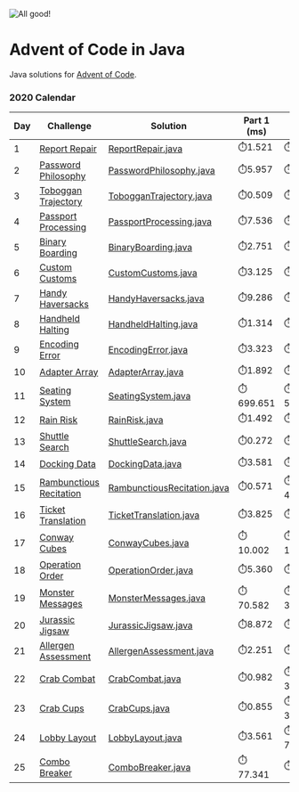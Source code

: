 ![All good!](https://github.com/radupetre/advent-of-code/workflows/java-gradle-main/badge.svg)

# Advent of Code in Java
Java solutions for [Advent of Code].

### 2020 Calendar

| Day | Challenge | Solution | Part 1 (ms) | Part 2 (ms) |
| ------ | ------ | ------ | ------ | ------ |
| 1 | [Report Repair][2020 day 01] | [ReportRepair.java](src/main/java/com/radupetre/adventofcode/year2020/day01/ReportRepair.java) | ⏱️1.521 | ⏱️2.201 |
| 2 | [Password Philosophy][2020 day 02] | [PasswordPhilosophy.java](src/main/java/com/radupetre/adventofcode/year2020/day02/PasswordPhilosophy.java) | ⏱️5.957 | ⏱️2.439 |
| 3 | [Toboggan Trajectory][2020 day 03] | [TobogganTrajectory.java](src/main/java/com/radupetre/adventofcode/year2020/day03/TobogganTrajectory.java) | ⏱️0.509 | ⏱️1.690 |
| 4 | [Passport Processing][2020 day 04] | [PassportProcessing.java](src/main/java/com/radupetre/adventofcode/year2020/day04/PassportProcessing.java) | ⏱️7.536 | ⏱️15.257 |
| 5 | [Binary Boarding][2020 day 05] | [BinaryBoarding.java](src/main/java/com/radupetre/adventofcode/year2020/day05/BinaryBoarding.java) | ⏱️2.751 | ⏱️0.998 |
| 6 | [Custom Customs][2020 day 06] | [CustomCustoms.java](src/main/java/com/radupetre/adventofcode/year2020/day06/CustomCustoms.java) | ⏱️3.125 | ⏱️9.161 |
| 7 | [Handy Haversacks][2020 day 07] | [HandyHaversacks.java](src/main/java/com/radupetre/adventofcode/year2020/day07/HandyHaversacks.java) | ⏱️9.286 | ⏱️7.431 |
| 8 | [Handheld Halting][2020 day 08] | [HandheldHalting.java](src/main/java/com/radupetre/adventofcode/year2020/day08/HandheldHalting.java) | ⏱️1.314 | ⏱️4.925 |
| 9 | [Encoding Error][2020 day 09] | [EncodingError.java](src/main/java/com/radupetre/adventofcode/year2020/day09/EncodingError.java) | ⏱️3.323 | ⏱️1.609 |
| 10 | [Adapter Array][2020 day 10] | [AdapterArray.java](src/main/java/com/radupetre/adventofcode/year2020/day10/AdapterArray.java) | ⏱️1.892 | ⏱️0.170 |
| 11 | [Seating System][2020 day 11] | [SeatingSystem.java](src/main/java/com/radupetre/adventofcode/year2020/day11/SeatingSystem.java) | ⏱️699.651 | ⏱️548.468 |
| 12 | [Rain Risk][2020 day 12] | [RainRisk.java](src/main/java/com/radupetre/adventofcode/year2020/day12/RainRisk.java) | ⏱️1.492 | ⏱️1.467 |
| 13 | [Shuttle Search][2020 day 13] | [ShuttleSearch.java](src/main/java/com/radupetre/adventofcode/year2020/day13/ShuttleSearch.java) | ⏱️0.272 | ⏱️0.074 |
| 14 | [Docking Data][2020 day 14] | [DockingData.java](src/main/java/com/radupetre/adventofcode/year2020/day14/DockingData.java) | ⏱️3.581 | ⏱️32.486 |
| 15 | [Rambunctious Recitation][2020 day 15] | [RambunctiousRecitation.java](src/main/java/com/radupetre/adventofcode/year2020/day15/RambunctiousRecitation.java) | ⏱️0.571 | ⏱️4142.190 |
| 16 | [Ticket Translation][2020 day 16] | [TicketTranslation.java](src/main/java/com/radupetre/adventofcode/year2020/day16/TicketTranslation.java) | ⏱️3.825 | ⏱️- |
| 17 | [Conway Cubes][2020 day 17] | [ConwayCubes.java](src/main/java/com/radupetre/adventofcode/year2020/day17/ConwayCubes.java) | ⏱️10.002 | ⏱️182.570 |
| 18 | [Operation Order][2020 day 18] | [OperationOrder.java](src/main/java/com/radupetre/adventofcode/year2020/day18/OperationOrder.java) | ⏱️5.360 | ⏱️- |
| 19 | [Monster Messages][2020 day 19] | [MonsterMessages.java](src/main/java/com/radupetre/adventofcode/year2020/day19/MonsterMessages.java) | ⏱️70.582 | ⏱️395.738 |
| 20 | [Jurassic Jigsaw][2020 day 20] | [JurassicJigsaw.java](src/main/java/com/radupetre/adventofcode/year2020/day20/JurassicJigsaw.java) | ⏱️8.872 | ⏱️- |
| 21 | [Allergen Assessment][2020 day 21] | [AllergenAssessment.java](src/main/java/com/radupetre/adventofcode/year2020/day21/AllergenAssessment.java) | ⏱️2.251 | ⏱️1.208 |
| 22 | [Crab Combat][2020 day 22] | [CrabCombat.java](src/main/java/com/radupetre/adventofcode/year2020/day22/CrabCombat.java) | ⏱️0.982 | ⏱️324.078 |
| 23 | [Crab Cups][2020 day 23] | [CrabCups.java](src/main/java/com/radupetre/adventofcode/year2020/day23/CrabCups.java) | ⏱️0.855 | ⏱️3680.587 |
| 24 | [Lobby Layout][2020 day 24] | [LobbyLayout.java](src/main/java/com/radupetre/adventofcode/year2020/day24/LobbyLayout.java) | ⏱️3.561 | ⏱️733.114 |
| 25 | [Combo Breaker][2020 day 25] | [ComboBreaker.java](src/main/java/com/radupetre/adventofcode/year2020/day25/ComboBreaker.java) | ⏱️77.341 | ⏱️- |


   [Advent of Code]: <https://adventofcode.com/> 
   
   [2020 day 01]: <https://adventofcode.com/2020/day/1>
   [2020 day 02]: <https://adventofcode.com/2020/day/2>
   [2020 day 03]: <https://adventofcode.com/2020/day/3>
   [2020 day 04]: <https://adventofcode.com/2020/day/4>
   [2020 day 05]: <https://adventofcode.com/2020/day/5>
   [2020 day 06]: <https://adventofcode.com/2020/day/6>
   [2020 day 07]: <https://adventofcode.com/2020/day/7>
   [2020 day 08]: <https://adventofcode.com/2020/day/8>
   [2020 day 09]: <https://adventofcode.com/2020/day/9>
   [2020 day 10]: <https://adventofcode.com/2020/day/10>
   [2020 day 11]: <https://adventofcode.com/2020/day/11>
   [2020 day 12]: <https://adventofcode.com/2020/day/12>
   [2020 day 13]: <https://adventofcode.com/2020/day/13>
   [2020 day 14]: <https://adventofcode.com/2020/day/14>
   [2020 day 15]: <https://adventofcode.com/2020/day/15>
   [2020 day 16]: <https://adventofcode.com/2020/day/16>
   [2020 day 17]: <https://adventofcode.com/2020/day/17>
   [2020 day 18]: <https://adventofcode.com/2020/day/18>
   [2020 day 19]: <https://adventofcode.com/2020/day/19>
   [2020 day 20]: <https://adventofcode.com/2020/day/20>
   [2020 day 21]: <https://adventofcode.com/2020/day/21>
   [2020 day 22]: <https://adventofcode.com/2020/day/22>
   [2020 day 23]: <https://adventofcode.com/2020/day/23>
   [2020 day 24]: <https://adventofcode.com/2020/day/24>
   [2020 day 25]: <https://adventofcode.com/2020/day/25>
